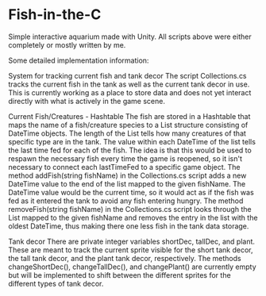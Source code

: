 # Fish-in-the-C
Simple interactive aquarium made with Unity.
All scripts above were either completely or mostly written by me.

Some detailed implementation information:

System for tracking current fish and tank decor
The script Collections.cs tracks the current fish in the tank as well as the current tank decor in use. This is currently working as a place to store data and does not yet interact directly with what is actively in the game scene.

Current Fish/Creatures - Hashtable
The fish are stored in a Hashtable that maps the name of a fish/creature species to a List structure consisting of DateTime objects. The length of the List<DateTime> tells how many creatures of that specific type are in the tank. The value within each DateTime of the list tells the last time fed for each of the fish. The idea is that this would be used to respawn the necessary fish every time the game is reopened, so it isn't necessary to connect each lastTimeFed to a specific game object.
The method addFish(string fishName) in the Collections.cs script adds a new DateTime value to the end of the list mapped to the given fishName. The DateTime value would be the current time, so it would act as if the fish was fed as it entered the tank to avoid any fish entering hungry.
The method removeFish(string fishName) in the Collections.cs script looks through the List mapped to the given fishName and removes the  entry in the list with the oldest DateTime, thus making there one less fish in the tank data storage.

Tank decor
There are private integer variables shortDec, tallDec, and plant. These are meant to track the current sprite visible for the short tank decor, the tall tank decor, and the plant tank decor, respectively. The methods changeShortDec(), changeTallDec(), and changePlant() are currently empty but will be implemented to shift between the different sprites for the different types of tank decor.
